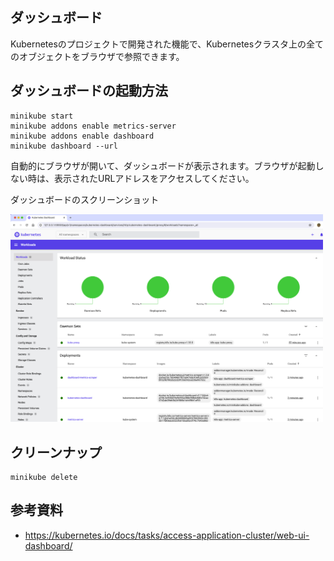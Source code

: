 ## ダッシュボード

Kubernetesのプロジェクトで開発された機能で、Kubernetesクラスタ上の全てのオブジェクトをブラウザで参照できます。



## ダッシュボードの起動方法
```
minikube start
minikube addons enable metrics-server
minikube addons enable dashboard
minikube dashboard --url
```
自動的にブラウザが開いて、ダッシュボードが表示されます。ブラウザが起動しない時は、表示されたURLアドレスをアクセスしてください。


<p>ダッシュボードのスクリーンショット<p>
<img src="image/dashboard-workload.png" width="500">


## クリーンナップ
```
minikube delete
```


## 参考資料
- https://kubernetes.io/docs/tasks/access-application-cluster/web-ui-dashboard/
